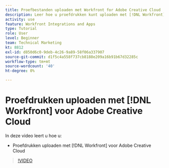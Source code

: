 ```yaml
---
title: Proefbestanden uploaden met Workfront for Adobe Creative Cloud
description: Leer hoe u proefdrukken kunt uploaden met [!DNL Workfront] voor Adobe Creative Cloud
activity: use
feature: Workfront Integrations and Apps
type: Tutorial
role: User
level: Beginner
team: Technical Marketing
kt: 8812
exl-id: d850d6c0-9deb-4c26-9a89-58f06a337907
source-git-commit: d1f5c4a558f737cb8188e209a16b91b67d32285c
workflow-type: tm+mt
source-wordcount: '40'
ht-degree: 0%

---
```


# Proefdrukken uploaden met [!DNL Workfront] voor Adobe Creative Cloud

In deze video leert u hoe u:

* Proefdrukken uploaden met [!DNL Workfront] voor Adobe Creative Cloud

>[!VIDEO](https://video.tv.adobe.com/v/335113/?quality=12)
